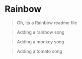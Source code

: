 # Rainbow

> Oh, its a Rainbow readme file

> Adding a rainbow song

> Adding a monkey song

> Adding a tomato song